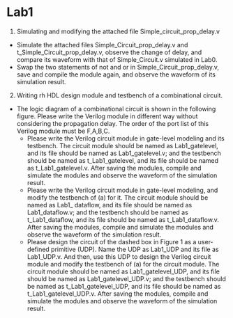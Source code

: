 # Lab1
1. Simulating and modifying the attached file Simple_circuit_prop_delay.v
  - Simulate the attached files Simple_Circuit_prop_delay.v and t_Simple_Circuit_prop_delay.v,
    observe the change of delay, and compare its waveform with that of Simple_Circuit.v simulated in Lab0.
  - Swap the two statements of not and or in Simple_Circuit_prop_delay.v,
    save and compile the module again, and observe the waveform of its simulation result.
    
2. Writing rh HDL design module and testbench of a combinational circuit.
  - The logic diagram of a combinational circuit is shown in the following figure. 
    Please write the Verilog module in different way without considering the propagation delay.
    The order of the port list of this Verilog module must be F,A,B,C.
    - Please write the Verilog circuit module in gate-level modeling and its testbench. 
      The circuit module should be named as Lab1_gatelevel, and its file should be named as Lab1_gatelevel.v; 
      and the testbench should be named as t_Lab1_gatelevel, and its file should be named as t_Lab1_gatelevel.v. 
      After saving the modules, compile and simulate the modules and observe the waveform of the simulation result.
    - Please write the Verilog circuit module in gate-level modeling, and modify the testbench of (a) for it. 
      The circuit module should be named as Lab1_ dataflow, and its file should be named as Lab1_dataflow.v; 
      and the testbench should be named as t_Lab1_dataflow, and its file should be named as t_Lab1_dataflow.v. 
      After saving the modules, compile and simulate the modules and observe the waveform of the simulation result.
    - Please design the circuit of the dashed box in Figure 1 as a user-defined primitive (UDP). 
      Name the UDP as Lab1_UDP and its file as Lab1_UDP.v. 
      And then, use this UDP to design the Verilog circuit module and modify the testbench of (a) for the circuit module. 
      The circuit module should be named as Lab1_gatelevel_UDP, and its file should be named as Lab1_gatelevel_UDP.v; 
      and the testbench should be named as t_Lab1_gatelevel_UDP, and its file should be named as t_Lab1_gatelevel_UDP.v. 
      After saving the modules, compile and simulate the modules and observe the waveform of the simulation result.
